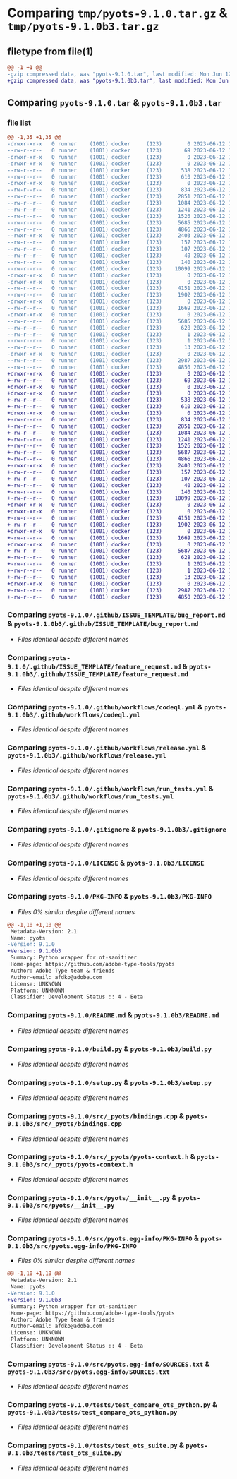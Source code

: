 # Comparing `tmp/pyots-9.1.0.tar.gz` & `tmp/pyots-9.1.0b3.tar.gz`

## filetype from file(1)

```diff
@@ -1 +1 @@
-gzip compressed data, was "pyots-9.1.0.tar", last modified: Mon Jun 12 19:36:49 2023, max compression
+gzip compressed data, was "pyots-9.1.0b3.tar", last modified: Mon Jun 12 19:22:12 2023, max compression
```

## Comparing `pyots-9.1.0.tar` & `pyots-9.1.0b3.tar`

### file list

```diff
@@ -1,35 +1,35 @@
-drwxr-xr-x   0 runner    (1001) docker     (123)        0 2023-06-12 19:36:49.853398 pyots-9.1.0/
--rw-r--r--   0 runner    (1001) docker     (123)       69 2023-06-12 19:33:20.000000 pyots-9.1.0/.flake8
-drwxr-xr-x   0 runner    (1001) docker     (123)        0 2023-06-12 19:36:49.849398 pyots-9.1.0/.github/
-drwxr-xr-x   0 runner    (1001) docker     (123)        0 2023-06-12 19:36:49.853398 pyots-9.1.0/.github/ISSUE_TEMPLATE/
--rw-r--r--   0 runner    (1001) docker     (123)      538 2023-06-12 19:33:20.000000 pyots-9.1.0/.github/ISSUE_TEMPLATE/bug_report.md
--rw-r--r--   0 runner    (1001) docker     (123)      610 2023-06-12 19:33:20.000000 pyots-9.1.0/.github/ISSUE_TEMPLATE/feature_request.md
-drwxr-xr-x   0 runner    (1001) docker     (123)        0 2023-06-12 19:36:49.853398 pyots-9.1.0/.github/workflows/
--rw-r--r--   0 runner    (1001) docker     (123)      834 2023-06-12 19:33:20.000000 pyots-9.1.0/.github/workflows/codeql.yml
--rw-r--r--   0 runner    (1001) docker     (123)     2851 2023-06-12 19:33:20.000000 pyots-9.1.0/.github/workflows/release.yml
--rw-r--r--   0 runner    (1001) docker     (123)     1084 2023-06-12 19:33:20.000000 pyots-9.1.0/.github/workflows/run_tests.yml
--rw-r--r--   0 runner    (1001) docker     (123)     1241 2023-06-12 19:33:20.000000 pyots-9.1.0/.gitignore
--rw-r--r--   0 runner    (1001) docker     (123)     1526 2023-06-12 19:33:20.000000 pyots-9.1.0/LICENSE
--rw-r--r--   0 runner    (1001) docker     (123)     5685 2023-06-12 19:36:49.853398 pyots-9.1.0/PKG-INFO
--rw-r--r--   0 runner    (1001) docker     (123)     4866 2023-06-12 19:33:20.000000 pyots-9.1.0/README.md
--rwxr-xr-x   0 runner    (1001) docker     (123)     2403 2023-06-12 19:33:20.000000 pyots-9.1.0/build.py
--rw-r--r--   0 runner    (1001) docker     (123)      157 2023-06-12 19:33:20.000000 pyots-9.1.0/pyproject.toml
--rw-r--r--   0 runner    (1001) docker     (123)      107 2023-06-12 19:33:20.000000 pyots-9.1.0/renovate.json
--rw-r--r--   0 runner    (1001) docker     (123)       40 2023-06-12 19:33:20.000000 pyots-9.1.0/requirements.txt
--rw-r--r--   0 runner    (1001) docker     (123)      140 2023-06-12 19:36:49.853398 pyots-9.1.0/setup.cfg
--rw-r--r--   0 runner    (1001) docker     (123)    10099 2023-06-12 19:33:20.000000 pyots-9.1.0/setup.py
-drwxr-xr-x   0 runner    (1001) docker     (123)        0 2023-06-12 19:36:49.849398 pyots-9.1.0/src/
-drwxr-xr-x   0 runner    (1001) docker     (123)        0 2023-06-12 19:36:49.853398 pyots-9.1.0/src/_pyots/
--rw-r--r--   0 runner    (1001) docker     (123)     4151 2023-06-12 19:33:20.000000 pyots-9.1.0/src/_pyots/bindings.cpp
--rw-r--r--   0 runner    (1001) docker     (123)     1902 2023-06-12 19:33:20.000000 pyots-9.1.0/src/_pyots/pyots-context.h
-drwxr-xr-x   0 runner    (1001) docker     (123)        0 2023-06-12 19:36:49.853398 pyots-9.1.0/src/pyots/
--rw-r--r--   0 runner    (1001) docker     (123)     1669 2023-06-12 19:33:20.000000 pyots-9.1.0/src/pyots/__init__.py
-drwxr-xr-x   0 runner    (1001) docker     (123)        0 2023-06-12 19:36:49.853398 pyots-9.1.0/src/pyots.egg-info/
--rw-r--r--   0 runner    (1001) docker     (123)     5685 2023-06-12 19:36:49.000000 pyots-9.1.0/src/pyots.egg-info/PKG-INFO
--rw-r--r--   0 runner    (1001) docker     (123)      628 2023-06-12 19:36:49.000000 pyots-9.1.0/src/pyots.egg-info/SOURCES.txt
--rw-r--r--   0 runner    (1001) docker     (123)        1 2023-06-12 19:36:49.000000 pyots-9.1.0/src/pyots.egg-info/dependency_links.txt
--rw-r--r--   0 runner    (1001) docker     (123)        1 2023-06-12 19:36:49.000000 pyots-9.1.0/src/pyots.egg-info/not-zip-safe
--rw-r--r--   0 runner    (1001) docker     (123)       13 2023-06-12 19:36:49.000000 pyots-9.1.0/src/pyots.egg-info/top_level.txt
-drwxr-xr-x   0 runner    (1001) docker     (123)        0 2023-06-12 19:36:49.853398 pyots-9.1.0/tests/
--rw-r--r--   0 runner    (1001) docker     (123)     2987 2023-06-12 19:33:20.000000 pyots-9.1.0/tests/test_compare_ots_python.py
--rw-r--r--   0 runner    (1001) docker     (123)     4850 2023-06-12 19:33:20.000000 pyots-9.1.0/tests/test_ots_suite.py
+drwxr-xr-x   0 runner    (1001) docker     (123)        0 2023-06-12 19:22:12.134186 pyots-9.1.0b3/
+-rw-r--r--   0 runner    (1001) docker     (123)       69 2023-06-12 19:18:42.000000 pyots-9.1.0b3/.flake8
+drwxr-xr-x   0 runner    (1001) docker     (123)        0 2023-06-12 19:22:12.130186 pyots-9.1.0b3/.github/
+drwxr-xr-x   0 runner    (1001) docker     (123)        0 2023-06-12 19:22:12.130186 pyots-9.1.0b3/.github/ISSUE_TEMPLATE/
+-rw-r--r--   0 runner    (1001) docker     (123)      538 2023-06-12 19:18:42.000000 pyots-9.1.0b3/.github/ISSUE_TEMPLATE/bug_report.md
+-rw-r--r--   0 runner    (1001) docker     (123)      610 2023-06-12 19:18:42.000000 pyots-9.1.0b3/.github/ISSUE_TEMPLATE/feature_request.md
+drwxr-xr-x   0 runner    (1001) docker     (123)        0 2023-06-12 19:22:12.130186 pyots-9.1.0b3/.github/workflows/
+-rw-r--r--   0 runner    (1001) docker     (123)      834 2023-06-12 19:18:42.000000 pyots-9.1.0b3/.github/workflows/codeql.yml
+-rw-r--r--   0 runner    (1001) docker     (123)     2851 2023-06-12 19:18:42.000000 pyots-9.1.0b3/.github/workflows/release.yml
+-rw-r--r--   0 runner    (1001) docker     (123)     1084 2023-06-12 19:18:42.000000 pyots-9.1.0b3/.github/workflows/run_tests.yml
+-rw-r--r--   0 runner    (1001) docker     (123)     1241 2023-06-12 19:18:42.000000 pyots-9.1.0b3/.gitignore
+-rw-r--r--   0 runner    (1001) docker     (123)     1526 2023-06-12 19:18:42.000000 pyots-9.1.0b3/LICENSE
+-rw-r--r--   0 runner    (1001) docker     (123)     5687 2023-06-12 19:22:12.134186 pyots-9.1.0b3/PKG-INFO
+-rw-r--r--   0 runner    (1001) docker     (123)     4866 2023-06-12 19:18:42.000000 pyots-9.1.0b3/README.md
+-rwxr-xr-x   0 runner    (1001) docker     (123)     2403 2023-06-12 19:18:42.000000 pyots-9.1.0b3/build.py
+-rw-r--r--   0 runner    (1001) docker     (123)      157 2023-06-12 19:18:42.000000 pyots-9.1.0b3/pyproject.toml
+-rw-r--r--   0 runner    (1001) docker     (123)      107 2023-06-12 19:18:42.000000 pyots-9.1.0b3/renovate.json
+-rw-r--r--   0 runner    (1001) docker     (123)       40 2023-06-12 19:18:42.000000 pyots-9.1.0b3/requirements.txt
+-rw-r--r--   0 runner    (1001) docker     (123)      140 2023-06-12 19:22:12.134186 pyots-9.1.0b3/setup.cfg
+-rw-r--r--   0 runner    (1001) docker     (123)    10099 2023-06-12 19:18:42.000000 pyots-9.1.0b3/setup.py
+drwxr-xr-x   0 runner    (1001) docker     (123)        0 2023-06-12 19:22:12.130186 pyots-9.1.0b3/src/
+drwxr-xr-x   0 runner    (1001) docker     (123)        0 2023-06-12 19:22:12.130186 pyots-9.1.0b3/src/_pyots/
+-rw-r--r--   0 runner    (1001) docker     (123)     4151 2023-06-12 19:18:42.000000 pyots-9.1.0b3/src/_pyots/bindings.cpp
+-rw-r--r--   0 runner    (1001) docker     (123)     1902 2023-06-12 19:18:42.000000 pyots-9.1.0b3/src/_pyots/pyots-context.h
+drwxr-xr-x   0 runner    (1001) docker     (123)        0 2023-06-12 19:22:12.130186 pyots-9.1.0b3/src/pyots/
+-rw-r--r--   0 runner    (1001) docker     (123)     1669 2023-06-12 19:18:42.000000 pyots-9.1.0b3/src/pyots/__init__.py
+drwxr-xr-x   0 runner    (1001) docker     (123)        0 2023-06-12 19:22:12.134186 pyots-9.1.0b3/src/pyots.egg-info/
+-rw-r--r--   0 runner    (1001) docker     (123)     5687 2023-06-12 19:22:11.000000 pyots-9.1.0b3/src/pyots.egg-info/PKG-INFO
+-rw-r--r--   0 runner    (1001) docker     (123)      628 2023-06-12 19:22:12.000000 pyots-9.1.0b3/src/pyots.egg-info/SOURCES.txt
+-rw-r--r--   0 runner    (1001) docker     (123)        1 2023-06-12 19:22:11.000000 pyots-9.1.0b3/src/pyots.egg-info/dependency_links.txt
+-rw-r--r--   0 runner    (1001) docker     (123)        1 2023-06-12 19:22:11.000000 pyots-9.1.0b3/src/pyots.egg-info/not-zip-safe
+-rw-r--r--   0 runner    (1001) docker     (123)       13 2023-06-12 19:22:11.000000 pyots-9.1.0b3/src/pyots.egg-info/top_level.txt
+drwxr-xr-x   0 runner    (1001) docker     (123)        0 2023-06-12 19:22:12.134186 pyots-9.1.0b3/tests/
+-rw-r--r--   0 runner    (1001) docker     (123)     2987 2023-06-12 19:18:42.000000 pyots-9.1.0b3/tests/test_compare_ots_python.py
+-rw-r--r--   0 runner    (1001) docker     (123)     4850 2023-06-12 19:18:42.000000 pyots-9.1.0b3/tests/test_ots_suite.py
```

### Comparing `pyots-9.1.0/.github/ISSUE_TEMPLATE/bug_report.md` & `pyots-9.1.0b3/.github/ISSUE_TEMPLATE/bug_report.md`

 * *Files identical despite different names*

### Comparing `pyots-9.1.0/.github/ISSUE_TEMPLATE/feature_request.md` & `pyots-9.1.0b3/.github/ISSUE_TEMPLATE/feature_request.md`

 * *Files identical despite different names*

### Comparing `pyots-9.1.0/.github/workflows/codeql.yml` & `pyots-9.1.0b3/.github/workflows/codeql.yml`

 * *Files identical despite different names*

### Comparing `pyots-9.1.0/.github/workflows/release.yml` & `pyots-9.1.0b3/.github/workflows/release.yml`

 * *Files identical despite different names*

### Comparing `pyots-9.1.0/.github/workflows/run_tests.yml` & `pyots-9.1.0b3/.github/workflows/run_tests.yml`

 * *Files identical despite different names*

### Comparing `pyots-9.1.0/.gitignore` & `pyots-9.1.0b3/.gitignore`

 * *Files identical despite different names*

### Comparing `pyots-9.1.0/LICENSE` & `pyots-9.1.0b3/LICENSE`

 * *Files identical despite different names*

### Comparing `pyots-9.1.0/PKG-INFO` & `pyots-9.1.0b3/PKG-INFO`

 * *Files 0% similar despite different names*

```diff
@@ -1,10 +1,10 @@
 Metadata-Version: 2.1
 Name: pyots
-Version: 9.1.0
+Version: 9.1.0b3
 Summary: Python wrapper for ot-sanitizer
 Home-page: https://github.com/adobe-type-tools/pyots
 Author: Adobe Type team & friends
 Author-email: afdko@adobe.com
 License: UNKNOWN
 Platform: UNKNOWN
 Classifier: Development Status :: 4 - Beta
```

### Comparing `pyots-9.1.0/README.md` & `pyots-9.1.0b3/README.md`

 * *Files identical despite different names*

### Comparing `pyots-9.1.0/build.py` & `pyots-9.1.0b3/build.py`

 * *Files identical despite different names*

### Comparing `pyots-9.1.0/setup.py` & `pyots-9.1.0b3/setup.py`

 * *Files identical despite different names*

### Comparing `pyots-9.1.0/src/_pyots/bindings.cpp` & `pyots-9.1.0b3/src/_pyots/bindings.cpp`

 * *Files identical despite different names*

### Comparing `pyots-9.1.0/src/_pyots/pyots-context.h` & `pyots-9.1.0b3/src/_pyots/pyots-context.h`

 * *Files identical despite different names*

### Comparing `pyots-9.1.0/src/pyots/__init__.py` & `pyots-9.1.0b3/src/pyots/__init__.py`

 * *Files identical despite different names*

### Comparing `pyots-9.1.0/src/pyots.egg-info/PKG-INFO` & `pyots-9.1.0b3/src/pyots.egg-info/PKG-INFO`

 * *Files 0% similar despite different names*

```diff
@@ -1,10 +1,10 @@
 Metadata-Version: 2.1
 Name: pyots
-Version: 9.1.0
+Version: 9.1.0b3
 Summary: Python wrapper for ot-sanitizer
 Home-page: https://github.com/adobe-type-tools/pyots
 Author: Adobe Type team & friends
 Author-email: afdko@adobe.com
 License: UNKNOWN
 Platform: UNKNOWN
 Classifier: Development Status :: 4 - Beta
```

### Comparing `pyots-9.1.0/src/pyots.egg-info/SOURCES.txt` & `pyots-9.1.0b3/src/pyots.egg-info/SOURCES.txt`

 * *Files identical despite different names*

### Comparing `pyots-9.1.0/tests/test_compare_ots_python.py` & `pyots-9.1.0b3/tests/test_compare_ots_python.py`

 * *Files identical despite different names*

### Comparing `pyots-9.1.0/tests/test_ots_suite.py` & `pyots-9.1.0b3/tests/test_ots_suite.py`

 * *Files identical despite different names*

